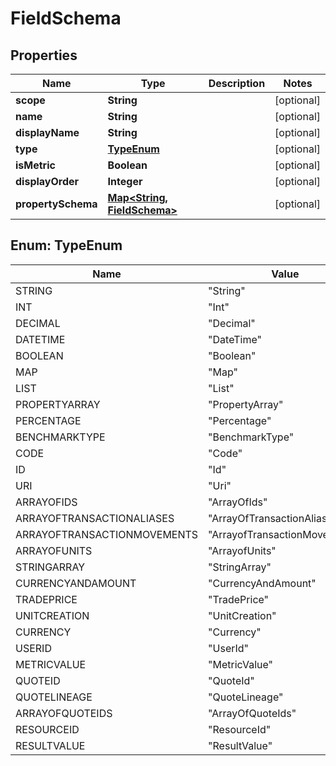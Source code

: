 
# FieldSchema

## Properties
Name | Type | Description | Notes
------------ | ------------- | ------------- | -------------
**scope** | **String** |  |  [optional]
**name** | **String** |  |  [optional]
**displayName** | **String** |  |  [optional]
**type** | [**TypeEnum**](#TypeEnum) |  |  [optional]
**isMetric** | **Boolean** |  |  [optional]
**displayOrder** | **Integer** |  |  [optional]
**propertySchema** | [**Map&lt;String, FieldSchema&gt;**](FieldSchema.md) |  |  [optional]


<a name="TypeEnum"></a>
## Enum: TypeEnum
Name | Value
---- | -----
STRING | &quot;String&quot;
INT | &quot;Int&quot;
DECIMAL | &quot;Decimal&quot;
DATETIME | &quot;DateTime&quot;
BOOLEAN | &quot;Boolean&quot;
MAP | &quot;Map&quot;
LIST | &quot;List&quot;
PROPERTYARRAY | &quot;PropertyArray&quot;
PERCENTAGE | &quot;Percentage&quot;
BENCHMARKTYPE | &quot;BenchmarkType&quot;
CODE | &quot;Code&quot;
ID | &quot;Id&quot;
URI | &quot;Uri&quot;
ARRAYOFIDS | &quot;ArrayOfIds&quot;
ARRAYOFTRANSACTIONALIASES | &quot;ArrayOfTransactionAliases&quot;
ARRAYOFTRANSACTIONMOVEMENTS | &quot;ArrayofTransactionMovements&quot;
ARRAYOFUNITS | &quot;ArrayofUnits&quot;
STRINGARRAY | &quot;StringArray&quot;
CURRENCYANDAMOUNT | &quot;CurrencyAndAmount&quot;
TRADEPRICE | &quot;TradePrice&quot;
UNITCREATION | &quot;UnitCreation&quot;
CURRENCY | &quot;Currency&quot;
USERID | &quot;UserId&quot;
METRICVALUE | &quot;MetricValue&quot;
QUOTEID | &quot;QuoteId&quot;
QUOTELINEAGE | &quot;QuoteLineage&quot;
ARRAYOFQUOTEIDS | &quot;ArrayOfQuoteIds&quot;
RESOURCEID | &quot;ResourceId&quot;
RESULTVALUE | &quot;ResultValue&quot;



